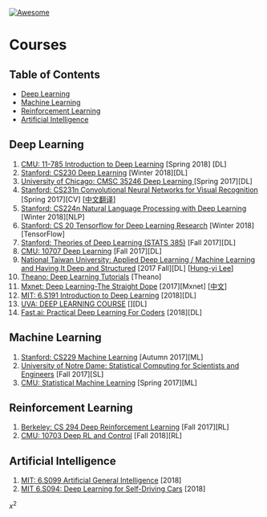 [![Awesome](https://cdn.rawgit.com/sindresorhus/awesome/d7305f38d29fed78fa85652e3a63e154dd8e8829/media/badge.svg)](https://github.com/sindresorhus/awesome)

# Courses

## Table of Contents
- [Deep Learning](#deep-learning)
- [Machine Learning](#machine-learning)
- [Reinforcement Learning](#reinforcement-learning)
- [Artificial Intelligence](#artificial-intelligence)


## Deep Learning
1. [CMU: 11-785 Introduction to Deep Learning](http://deeplearning.cs.cmu.edu/) [Spring 2018] [DL]
2. [Stanford: CS230 Deep Learning](https://web.stanford.edu/class/cs230/) [Winter 2018][DL]
3. [University of Chicago: CMSC 35246 Deep Learning
 ](http://ttic.uchicago.edu/~shubhendu/Pages/CMSC35246.html) [Spring 2017][DL]
4. [Stanford: CS231n Convolutional Neural Networks for Visual Recognition](http://cs231n.stanford.edu/) [Spring 2017][CV] [[中文翻译](http://www.mooc.ai/course/268#modal)]
5. [Stanford: CS224n Natural Language Processing with Deep Learning](http://web.stanford.edu/class/cs224n/) [Winter 2018][NLP]
6. [Stanford: CS 20 Tensorflow for Deep Learning Research](http://web.stanford.edu/class/cs20si/) [Winter 2018][TensorFlow]
7. [Stanford: Theories of Deep Learning (STATS 385)](https://stats385.github.io/) [Fall 2017][DL]
8. [CMU: 10707 Deep Learning](http://www.cs.cmu.edu/~rsalakhu/10707/) [Fall 2017][DL]
9. [National Taiwan University: Applied Deep Learning /
Machine Learning and Having It Deep and Structured](https://www.csie.ntu.edu.tw/~yvchen/f106-adl/) [2017 Fall][DL] [[Hung-yi Lee](http://speech.ee.ntu.edu.tw/~tlkagk/index.html)]
10. [Theano: Deep Learning Tutorials](http://deeplearning.net/tutorial/) [Theano]
11. [Mxnet: Deep Learning-The Straight Dope](http://gluon.mxnet.io/) [2017][Mxnet] [[中文](http://zh.gluon.ai/)]
12. [MIT: 6.S191 Introduction to Deep Learning](http://introtodeeplearning.com/) [2018][DL]
13. [UVA: DEEP LEARNING COURSE](http://uvadlc.github.io/) [][DL]
14. [Fast.ai: Practical Deep Learning For Coders](http://course.fast.ai/) [2018][DL]


## Machine Learning
1. [Stanford: CS229 Machine Learning](http://cs229.stanford.edu/) [Autumn 2017][ML]
2. [University of Notre Dame: Statistical Computing for Scientists and Engineers](https://www.zabaras.com/statisticalcomputing) [Fall 2017][SL]
3. [CMU: Statistical Machine Learning](http://www.stat.cmu.edu/~ryantibs/statml/) [Spring 2017][ML]

## Reinforcement Learning
1. [Berkeley: CS 294 Deep Reinforcement Learning](http://rll.berkeley.edu/deeprlcourse/?utm_source=qq&utm_medium=social) [Fall 2017][RL]
2. [CMU: 10703 Deep RL and Control](http://www.cs.cmu.edu/~rsalakhu/10703/) [Fall 2018][RL]


## Artificial Intelligence
1. [MIT: 6.S099 Artificial General Intelligence](https://agi.mit.edu/) [2018]
2. [MIT 6.S094: Deep Learning for Self-Driving Cars](https://selfdrivingcars.mit.edu/) [2018]

$x^2$



